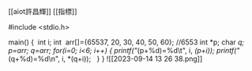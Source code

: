 [[aiot許昌輝]]
[[指標]]

#include <stdio.h>

main()
{  
	int i;
	int  arr[]={65537, 20, 30, 40, 50, 60};
	//6553
	int *p;
	char *q;
	p=arr;
	q=arr;
	for(i=0; i<6; i++)
	{
		printf("*(p+%d)=%d\t", i, *(p+i));
		printf("*(q+%d)=%d\n", i, *(q+i));
	  }
}
![[2023-09-14 13 26 38.png]]